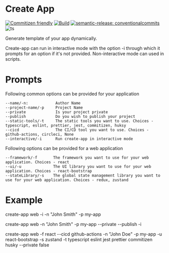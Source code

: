 # Create App

[![Commitizen friendly](https://img.shields.io/badge/commitizen-friendly-brightgreen.svg)](http://commitizen.github.io/cz-cli/)
[![Build](https://github.com/basantech89/create-app/actions/workflows/codecov.yml/badge.svg)](https://github.com/basantech89/create-app/actions/workflows/codecov.yml)
[![semantic-release: conventionalcommits](https://img.shields.io/badge/semantic--release-conventionalcommits-ff69b4?logo=semantic-release)](https://github.com/semantic-release/semantic-release)
![ts](https://badgen.net/badge/-/TypeScript/blue?icon=typescript&label)

Generate template of your app dynamically. 

Create-app can run in interactive mode with the option -i through which it prompts for an option if it's not provided.
Non-interactive mode can used in scripts.

# Prompts

Following common options can be provided for your application
    
    --name/-n:            Author Name
    --project-name/-p     Project Name
    --private             Is your project private
    --publish             Do you wish to publish your project
    --static-tools/-t     The static tools you want to use. Choices - typescript, eslint, prettier, jest, commitizen, huksy
    --cicd                The CI/CD tool you want to use. Choices - github-actions, circleci, None
    --interactive/-i      Run create-app in interactive mode

Following options can be provided for a web application
    
    --framework/-f       The framework you want to use for your web application. Choices - react
    --ui/-u              The UI library you want to use for your web application. Choices - react-bootstrap
    --stateLibrary/-s    The global state management library you want to use for your web application. Choices - redux, zustand

# Example

create-app web -i -n "John Smith" -p my-app

create-app web -n "John Smith" -p my-app --private --publish -i

create-app web -f react --cicd github-actions -n "John Doe" -p my-app -u react-bootstrap -s zustand -t typescript eslint jest prettier commitizen husky --private false